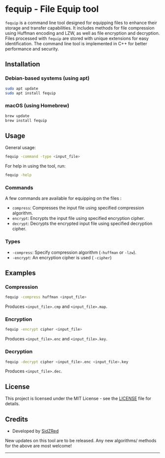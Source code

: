 # fequip - File Equip tool

`fequip` is a command line tool designed for equipping files to enhance their storage and transfer capabilities. It includes methods for file compression using Huffman encoding and LZW, as well as file encryption and decryption. Files processed with `fequip` are stored with unique extensions for easy identification. The command line tool is implemented in C++ for better performance and security.

## Installation

### Debian-based systems (using apt)

```bash
sudo apt update
sudo apt install fequip
```

### macOS (using Homebrew)

```bash
brew update
brew install fequip
```

## Usage
General usage:
```bash
fequip -command -type <input_file>
```

For help in using the tool, run:
```bash
fequip -help
```

### Commands
A few commands are available for equipping on the files : 

- `compress`: Compresses the input file using specified compression algorithm.
- `encrypt`: Encrypts the input file using specified encryption cipher.
- `decrypt`: Decrypts the encrypted input file using specified decryption cipher.

### Types

- `-compress`: Specify compression algorithm (`-huffman` or `-lzw`).
- `-encrypt`: An encryption cipher is used ( `-cipher`)

## Examples

### Compression

```bash
fequip -compress huffman <input_file>
```
Produces `<input_file>.cmp` and `<input_file>.map`.

### Encryption

```bash
fequip -encrypt cipher <input_file>
```
Produces `<input_file>.enc` and `<input_file>.key`.

### Decryption

```bash
fequip -decrypt cipher <input_file>.enc <input_file>.key
```
Produces `<input_file>.dec`.

## License

This project is licensed under the MIT License - see the [LICENSE](https://github.com/SidZRed/fequip/blob/main/LICENSE) file for details.

## Credits

- Developed by [SidZRed](https://github.com/SidZRed)

New updates on this tool are to be released. Any new algorithms/ methods for the above are most welcome!

---
